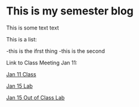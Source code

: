 # This is my semester blog

This is some text text

This is a list:

  -this is the ifrst thing
  -this is the second
  
  Link to Class Meeting Jan 11:

[Jan 11 Class](classmeetingjan11.html)

[Jan 15 Lab](W1D2.html)

[Jan 15 Out of Class Lab](Jan%2015.md)
